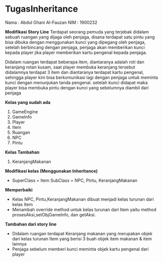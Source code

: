 
# TugasInheritance
Nama  : Abdul Ghani Al-Fauzan
NIM   : 1900232

**Modifikasi Story Line**
Terdapat seorang pemuda yang terjebak didalam sebuah ruangan yang dijaga oleh penjaga, disana terdapat satu pintu yang bisa dibuka dengan menggunakan kunci yang dipegang oleh penjaga, setelah berbincang dengan penjaga, penjaga akan memberikan kunci kepada player jika player memberikan kartu pengenal kepada penjaga.

Didalam ruangan terdapat beberapa item, diantaranya adalah roti dan keranjang rotan kusam, saat player membuka keranjang tersebut didalamnya terdapat 3 item   dan diantaranya terdapat kartu pengenal, sehingga player kini bisa berkomunikasi lagi dengan penjaga untuk meminta kunci dengan menunjukan tanda pengenal. setelah kunci didapat maka player bisa membuka pintu dengan kunci yang sebelumnya diambil dari penjaga

**Kelas yang sudah ada**
1. GameEngine
2. GameInfo
3. Player
4. Item
5. Ruangan
6. NPC
7. Pintu

**Kelas Tambahan** 
1. KeranjangMakanan

**Modifikasi kelas (Menggunakan Inheritance)**
-   SuperClass  = Item
    SubClass    = NPC, Pintu, KeranjangMakanan

**Memperbaiki**
- Kelas NPC, Pintu,KeranjangMakanan dibuat menjadi kelas turunan dari kelas Item
- Menambah override method untuk kelas turunan dari Item yaitu method prosesAksi,setObjGameInfo, dan getAksi. 
    
 

**Tambahan dari story line**
- Didalam ruangan terdapat Keranjang makanan yang merupakan objek dari kelas turunan Item yang berisi 3 buah objek item makanan & item lainnya
- Penjaga sebelum memberi kunci meminta objek kartu pengenal dari player



